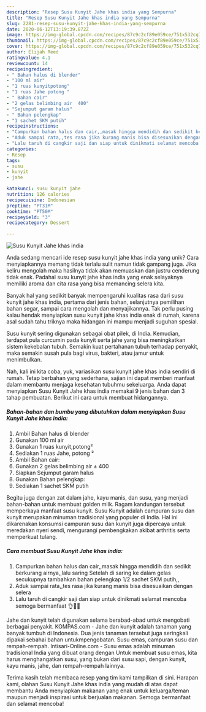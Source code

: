 ```yaml
---
description: "Resep Susu Kunyit Jahe khas india yang Sempurna"
title: "Resep Susu Kunyit Jahe khas india yang Sempurna"
slug: 2281-resep-susu-kunyit-jahe-khas-india-yang-sempurna
date: 2020-06-12T13:19:39.872Z
image: https://img-global.cpcdn.com/recipes/87c9c2cf89e059ce/751x532cq70/susu-kunyit-jahe-khas-india-foto-resep-utama.jpg
thumbnail: https://img-global.cpcdn.com/recipes/87c9c2cf89e059ce/751x532cq70/susu-kunyit-jahe-khas-india-foto-resep-utama.jpg
cover: https://img-global.cpcdn.com/recipes/87c9c2cf89e059ce/751x532cq70/susu-kunyit-jahe-khas-india-foto-resep-utama.jpg
author: Elijah Reed
ratingvalue: 4.1
reviewcount: 14
recipeingredient:
- " Bahan halus di blender"
- "100 ml air"
- "1 ruas kunyitpotong"
- "1 ruas Jahe potong "
- " Bahan cair"
- "2 gelas belimbing air  400"
- "Sejumput garam halus"
- " Bahan pelengkap"
- "1 sachet SKM putih"
recipeinstructions:
- "Campurkan bahan halus dan cair,,masak hingga mendidih dan sedikit berkurang airnya,,lalu saring Setelah di saring ke dalam gelas secukupnya tambahkan bahan pelengkap 1/2 sachet SKM putih,,"
- "Aduk sampai rata,,tes rasa jika kurang manis bisa disesuaikan dengan selera"
- "Lalu taruh di cangkir saji dan siap untuk dinikmati selamat mencoba semoga bermanfaat 👌🙏😊"
categories:
- Resep
tags:
- susu
- kunyit
- jahe

katakunci: susu kunyit jahe 
nutrition: 126 calories
recipecuisine: Indonesian
preptime: "PT31M"
cooktime: "PT50M"
recipeyield: "3"
recipecategory: Dessert

---
```



![Susu Kunyit Jahe khas india](https://img-global.cpcdn.com/recipes/87c9c2cf89e059ce/751x532cq70/susu-kunyit-jahe-khas-india-foto-resep-utama.jpg)

Anda sedang mencari ide resep susu kunyit jahe khas india yang unik? Cara menyiapkannya memang tidak terlalu sulit namun tidak gampang juga. Jika keliru mengolah maka hasilnya tidak akan memuaskan dan justru cenderung tidak enak. Padahal susu kunyit jahe khas india yang enak selayaknya memiliki aroma dan cita rasa yang bisa memancing selera kita.

Banyak hal yang sedikit banyak mempengaruhi kualitas rasa dari susu kunyit jahe khas india, pertama dari jenis bahan, selanjutnya pemilihan bahan segar, sampai cara mengolah dan menyajikannya. Tak perlu pusing kalau hendak menyiapkan susu kunyit jahe khas india enak di rumah, karena asal sudah tahu triknya maka hidangan ini mampu menjadi suguhan spesial.

Susu kunyit sering digunakan sebagai obat pilek, di India. Kemudian, terdapat pula curcumin pada kunyit serta jahe yang bisa meningkatkan sistem kekebalan tubuh. Semakin kuat pertahanan tubuh terhadap penyakit, maka semakin susah pula bagi virus, bakteri, atau jamur untuk menimbulkan.


Nah, kali ini kita coba, yuk, variasikan susu kunyit jahe khas india sendiri di rumah. Tetap berbahan yang sederhana, sajian ini dapat memberi manfaat dalam membantu menjaga kesehatan tubuhmu sekeluarga. Anda dapat menyiapkan Susu Kunyit Jahe khas india memakai 9 jenis bahan dan 3 tahap pembuatan. Berikut ini cara untuk membuat hidangannya.

<!--inarticleads1-->

##### Bahan-bahan dan bumbu yang dibutuhkan dalam menyiapkan Susu Kunyit Jahe khas india:

1. Ambil  Bahan halus di blender
1. Gunakan 100 ml air
1. Gunakan 1 ruas kunyit,potong²
1. Sediakan 1 ruas Jahe, potong ²
1. Ambil  Bahan cair:
1. Gunakan 2 gelas belimbing air ± 400
1. Siapkan Sejumput garam halus
1. Gunakan  Bahan pelengkap:
1. Sediakan 1 sachet SKM putih


Begitu juga dengan zat dalam jahe, kayu manis, dan susu, yang menjadi bahan-bahan untuk membuat golden milk. Ragam kandungan tersebut memperkaya manfaat susu kunyit. Susu Kunyit adalah campuran susu dan kunyit merupakan minuman tradisional yang populer di India. Hal ini dikarenakan konsumsi campuran susu dan kunyit juga dipercaya untuk meredakan nyeri sendi, mengurangi pembengkakan akibat arthritis serta memperkuat tulang. 

<!--inarticleads2-->

##### Cara membuat Susu Kunyit Jahe khas india:

1. Campurkan bahan halus dan cair,,masak hingga mendidih dan sedikit berkurang airnya,,lalu saring Setelah di saring ke dalam gelas secukupnya tambahkan bahan pelengkap 1/2 sachet SKM putih,,
1. Aduk sampai rata,,tes rasa jika kurang manis bisa disesuaikan dengan selera
1. Lalu taruh di cangkir saji dan siap untuk dinikmati selamat mencoba semoga bermanfaat 👌🙏😊


Jahe dan kunyit telah digunakan selama berabad-abad untuk mengobati berbagai penyakit. KOMPAS.com - Jahe dan kunyit adalah tanaman yang banyak tumbuh di Indonesia. Dua jenis tanaman tersebut juga seringkali dipakai sebahai bahan untukmpengobatan. Susu emas, campuran susu dan rempah-rempah. Intisari-Online.com - Susu emas adalah minuman tradisional India yang dibuat orang dengan Untuk membuat susu emas, kita harus menghangatkan susu, yang bukan dari susu sapi, dengan kunyit, kayu manis, jahe, dan rempah-rempah lainnya. 

Terima kasih telah membaca resep yang tim kami tampilkan di sini. Harapan kami, olahan Susu Kunyit Jahe khas india yang mudah di atas dapat membantu Anda menyiapkan makanan yang enak untuk keluarga/teman maupun menjadi inspirasi untuk berjualan makanan. Semoga bermanfaat dan selamat mencoba!
